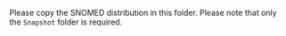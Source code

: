 Please copy the SNOMED distribution in this folder. Please note that only the `Snapshot` folder is required.
